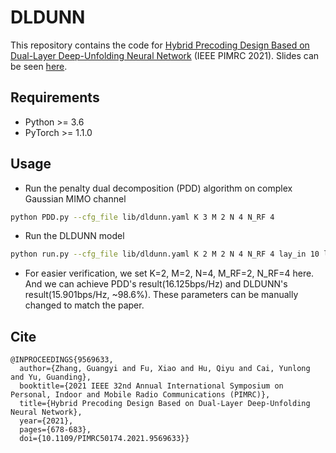 # DLDUNN
This repository contains the code for [Hybrid Precoding Design Based on Dual-Layer Deep-Unfolding Neural Network](https://ieeexplore.ieee.org/document/9569633) (IEEE PIMRC 2021). Slides can be seen [here](https://fuxiao0719.github.io/assets/pdf/pimrc_dldunn.pdf).

## Requirements
* Python >= 3.6
* PyTorch >= 1.1.0

## Usage
* Run the  penalty dual decomposition (PDD) algorithm on complex Gaussian MIMO channel
```bash
python PDD.py --cfg_file lib/dldunn.yaml K 3 M 2 N 4 N_RF 4
```
* Run the DLDUNN model
```bash
python run.py --cfg_file lib/dldunn.yaml K 2 M 2 N 4 N_RF 4 lay_in 10 lay_out 7
```
* For easier verification, we set K=2, M=2, N=4, M_RF=2, N_RF=4 here. And we can achieve PDD's result(16.125bps/Hz) and DLDUNN's result(15.901bps/Hz, ~98.6\%). These parameters can be manually changed to match the paper.

## Cite
```
@INPROCEEDINGS{9569633,
  author={Zhang, Guangyi and Fu, Xiao and Hu, Qiyu and Cai, Yunlong and Yu, Guanding},
  booktitle={2021 IEEE 32nd Annual International Symposium on Personal, Indoor and Mobile Radio Communications (PIMRC)}, 
  title={Hybrid Precoding Design Based on Dual-Layer Deep-Unfolding Neural Network}, 
  year={2021},
  pages={678-683},
  doi={10.1109/PIMRC50174.2021.9569633}}
```